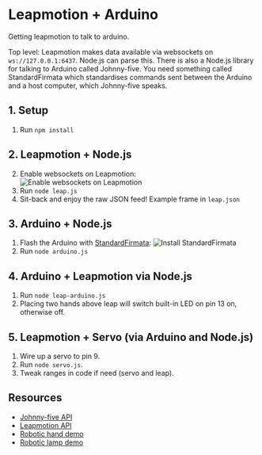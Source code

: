 # Leapmotion + Arduino

Getting leapmotion to talk to arduino.

Top level: Leapmotion makes data available via websockets on ```ws://127.0.0.1:6437```. Node.js can parse this. There is also a Node.js library for talking to Arduino called Johnny-five. You need something called StandardFirmata which standardises commands sent between the Arduino and a host computer, which Johnny-five speaks.

## 1. Setup

1. Run ``npm install``

## 2. Leapmotion + Node.js

2. Enable websockets on Leapmotion:
	![Enable websockets on Leapmotion](http://git.decoded.co/amadeuspzs/leapmotion-arduino/raw/master/docs/leap_enable_ws.png "Enable websockets on Leapmotion")
3. Run ``node leap.js``
4. Sit-back and enjoy the raw JSON feed! Example frame in ``leap.json``

## 3. Arduino + Node.js

1. Flash the Arduino with [StandardFirmata](http://arduino.cc/en/reference/firmata):
	![Install StandardFirmata](http://git.decoded.co/amadeuspzs/leapmotion-arduino/raw/master/docs/arduino_firmata.png "Install StandardFirmata")
2. Run ``node arduino.js``

## 4. Arduino + Leapmotion via Node.js

1. Run ``node leap-arduino.js``
2. Placing two hands above leap will switch built-in LED on pin 13 on, otherwise off.

## 5. Leapmotion + Servo (via Arduino and Node.js)

1. Wire up a servo to pin 9.
2. Run ```node servo.js```.
3. Tweak ranges in code if need (servo and leap).

## Resources

* [Johnny-five API](https://github.com/rwaldron/johnny-five/wiki)
* [Leapmotion API](https://developer.leapmotion.com/documentation/cpp/api/Leap_Classes.html)
* [Robotic hand demo](http://www.instructables.com/id/Robotic-Hand-controlled-by-Gesture-with-Arduino-Le/)
* [Robotic lamp demo](http://xseignard.github.io/2013/06/25/interfacing-leap-motion-with-arduino-thanks-to-nodejs/)

